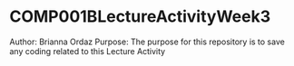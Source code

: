 # COMP001BLectureActivityWeek3
Author: Brianna Ordaz
Purpose: The purpose for this repository is to save any coding related to this Lecture Activity